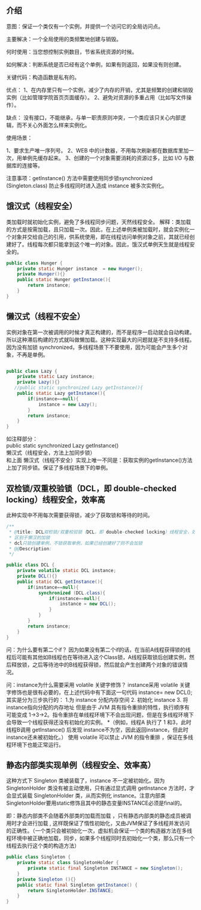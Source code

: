 ## 介绍
意图：保证一个类仅有一个实例，并提供一个访问它的全局访问点。

主要解决：一个全局使用的类频繁地创建与销毁。

何时使用：当您想控制实例数目，节省系统资源的时候。

如何解决：判断系统是否已经有这个单例，如果有则返回，如果没有则创建。

关键代码：构造函数是私有的。

优点：
1、在内存里只有一个实例，减少了内存的开销，尤其是频繁的创建和销毁实例（比如管理学院首页页面缓存）。
2、避免对资源的多重占用（比如写文件操作）。

缺点：
没有接口，不能继承，与单一职责原则冲突，一个类应该只关心内部逻辑，而不关心外面怎么样来实例化。

使用场景：

1、要求生产唯一序列号。
2、WEB 中的计数器，不用每次刷新都在数据库里加一次，用单例先缓存起来。
3、创建的一个对象需要消耗的资源过多，比如 I/O 与数据库的连接等。

注意事项：getInstance() 方法中需要使用同步锁synchronized (Singleton.class) 防止多线程同时进入造成 instance 被多次实例化。

## 饿汉式（线程安全）
类加载时就初始化实例，避免了多线程同步问题，天然线程安全。
解释：类加载的方式是按需加载，且只加载一次。因此，在上述单例类被加载时，就会实例化一个对象并交给自己的引用，供系统使用，即在线程访问单例对象之前，其就已经创建好了。线程每次都只能拿到这个唯一的对象。因此，饿汉式单例天生就是线程安全的。
```java
public class Hunger {
    private static Hunger instance  = new Hunger();
    private Hunger(){}
    public static Hunger getInstance(){
        return instance;
    }
}

```
## 懒汉式（线程不安全）
实例对象在第一次被调用的时候才真正构建的，而不是程序一启动就会自动构建。所以这种滞后构建的方式就叫做懒加载。这种实现最大的问题就是不支持多线程。因为没有加锁 synchronized，多线程场景下不要使用，因为可能会产生多个对象，不再是单例。
```java

public class Lazy {
    private static Lazy instance;
    private Lazy(){}
   //public static synchronized Lazy getInstance(){
    public static Lazy getInstance(){
        if(instance==null){
            instance = new Lazy();
        }
        return instance;
    }
}


```
如注释部分：  
public static synchronized Lazy getInstance()  
懒汉式（线程安全，方法上加同步锁）  
和上面 懒汉式（线程不安全）实现上唯一不同是：获取实例的getInstance()方法上加了同步锁。保证了多线程场景下的单例。
## 双检锁/双重校验锁（DCL，即 double-checked locking）线程安全，效率高
此种实现中不用每次需要获得锁，减少了获取锁和等待的时间。
```java
/**
 * @title: DCL双检锁/双重校验锁（DCL，即 double-checked locking）线程安全，效率高
 * 区别于懒汉的加锁
 * dcl只锁创建单例，不锁获取单例，如果已经创建好了则不会加锁
 * @@Description:
 */

public class DCL {
    private volatile static DCL instance;
    private DCL(){}
    public static DCL getInstance(){
        if(instance==null){
            synchronized (DCL.class){
                if(instance==null){
                    instance = new DCL();
                }
            }
        }
        return instance;
    }
}
```
问：为什么要有第二个if？
因为如果没有第二个if的话，在当前A线程获得锁的线程后可能有其他如B线程也在等待进入这个Class锁，A线程获取锁后创建实例，然后释放锁，之后等待池中的B线程获得锁，然后就会产生创建两个对象的错误情况。

问：instance为什么需要采⽤ volatile 关键字修饰？
instance采⽤ volatile 关键字修饰也是很有必要的，在上述代码中有下面这一句代码
instance= new DCL();
其实是分为三步执⾏的：
1.为 instance 分配内存空间
2. 初始化 instance
3. 将 instance指向分配的内存地址
但是由于 JVM 具有指令重排的特性，执⾏顺序有可能变成 1->3->2。指令重排在单线程环境下不会出现问题，但是在多线程环境下会导致⼀个线程获得还没有初始化的实例。
*（例如，线程A 执⾏了 1 和3，此时线程B调⽤ getInstance() 后发现 instance不为空，因此返回instance，但此时instance还未被初始化。）
使⽤ volatile 可以禁⽌ JVM 的指令重排 ，保证在多线程环境下也能正常运⾏。

## 静态内部类实现单例（线程安全、效率高）
这种方式下 Singleton 类被装载了，instance 不一定被初始化。因为 SingletonHolder 类没有被主动使用，只有通过显式调用 getInstance 方法时，才会显式装载 SingletonHolder 类，从而实例化 instance。注意内部类SingletonHolder要用static修饰且其中的静态变量INSTANCE必须是final的。

即：静态内部类不会随着外部类的加载而加载 ，只有静态内部类的静态成员被调用时才会进行加载 , 这样既保证了惰性初始化，又由JVM保证了多线程并发访问的正确性。（一个类只会被初始化一次，虚拟机会保证一个类的构造器方法在多线程环境中被正确地加载，同步，如果多个线程同时去初始化一个类，那么只有一个线程去执行这个类的构造方法）
```java
public class Singleton {  
    private static class SingletonHolder {  
    	private static final Singleton INSTANCE = new Singleton();  
    }  
    private Singleton (){}  
    public static final Singleton getInstance() {  
    	return SingletonHolder.INSTANCE;  
    }  
}
```


